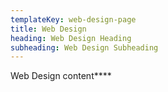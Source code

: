 ```yaml
---
templateKey: web-design-page
title: Web Design
heading: Web Design Heading
subheading: Web Design Subheading
---
```

Web Design content****
